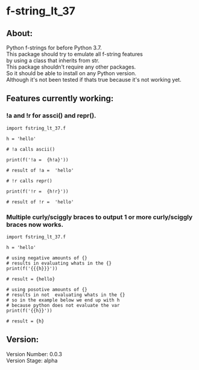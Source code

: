 # f-string_lt_37
## About: 
Python f-strings for before Python 3.7.
<br>
This package should try to emulate all f-string features <br>by using a class that inherits from str.
<br>
This package shouldn't require any other packages.
<br>
So it should be able to install on any Python version.
<br>
Although it's not been tested if thats true because it's not working yet.
<br>
## Features currently working:
### !a and !r  for assci() and repr().

```
import fstring_lt_37.f

h = 'hello'

# !a calls ascii()

print(f('!a =  {h!a}'))

# result of !a =  'hello'

# !r calls repr()

print(f('!r =  {h!r}'))

# result of !r =  'hello' 
```
### Multiple curly/sciggly braces to output 1 or more curly/sciggly braces now works.
```
import fstring_lt_37.f

h = 'hello'

# using negative amounts of {} 
# results in evaluating whats in the {}
print(f('{{{h}}}'))

# result = {hello}

# using posotive amounts of {} 
# results in not  evaluating whats in the {}
# so in the example below we end up with h 
# because python does not evaluate the var
print(f('{{h}}'))

# result = {h}
```
## Version: 
Version Number: 0.0.3
<br>
Version Stage: alpha

